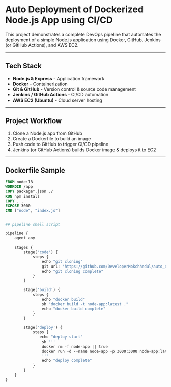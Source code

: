 #  Auto Deployment of Dockerized Node.js App using CI/CD

This project demonstrates a complete DevOps pipeline that automates the deployment of a simple Node.js application using Docker, GitHub, Jenkins (or GitHub Actions), and AWS EC2.

---

##  Tech Stack

- **Node.js & Express** - Application framework
- **Docker** - Containerization
- **Git & GitHub** - Version control & source code management
- **Jenkins / GitHub Actions** - CI/CD automation
- **AWS EC2 (Ubuntu)** - Cloud server hosting


---

##  Project Workflow

1. Clone a Node.js app from GitHub
2. Create a Dockerfile to build an image
3. Push code to GitHub to trigger CI/CD pipeline
4. Jenkins (or GitHub Actions) builds Docker image & deploys it to EC2


---

##  Dockerfile Sample

```dockerfile
FROM node:18
WORKDIR /app
COPY package*.json ./
RUN npm install
COPY . .
EXPOSE 3000
CMD ["node", "index.js"]


## pipeline shell script

pipeline {
    agent any

    stages {
        stage('code') {
            steps {
                echo "git cloning"
                git url: 'https://github.com/DeveloperMokchhedul/auto_deployment_with_aws.git', branch: 'main'
                echo "git cloning complete"
            }
        }

        stage('build') {
            steps {
                echo "docker build"
                sh "docker build -t node-app:latest ."
                echo "docker build complete"
            }
        }

        stage('deploy') {
            steps {
               echo "deploy start"
                sh '''
                docker rm -f node-app || true
                docker run -d --name node-app -p 3000:3000 node-app:latest
                '''
                echo "deploy complete"
            }
        }
    }
}

